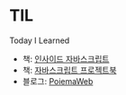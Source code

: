# TIL

Today I Learned

- 책: [인사이드 자바스크립트](./인사이드%20자바스크립트/README.md)
- 책: [자바스크립트 프로젝트북](./자바스크립트%20프로젝트북/README.md)
- 블로그: [PoiemaWeb](./PoiemaWeb/REAMD.md)
